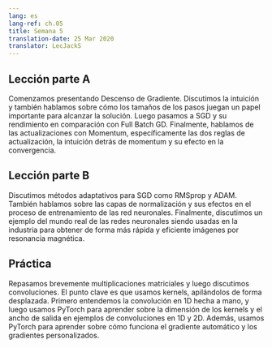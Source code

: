 ```yaml
---
lang: es
lang-ref: ch.05
title: Semana 5
translation-date: 25 Mar 2020
translator: LecJackS
---
```


## Lección parte A

Comenzamos presentando Descenso de Gradiente. Discutimos la intuición y también hablamos sobre cómo los tamaños de los pasos juegan un papel importante para alcanzar la solución. Luego pasamos a SGD y su rendimiento en comparación con Full Batch GD. Finalmente, hablamos de las actualizaciones con Momentum, específicamente las dos reglas de actualización, la intuición detrás de momentum y su efecto en la convergencia.


## Lección parte B

Discutimos métodos adaptativos para SGD como RMSprop y ADAM. También hablamos sobre las capas de normalización y sus efectos en el proceso de entrenamiento de las red neuronales. Finalmente, discutimos un ejemplo del mundo real de las redes neuronales siendo usadas en la industria para obtener de forma más rápida y eficiente imágenes por resonancia magnética.


## Práctica

Repasamos brevemente multiplicaciones matriciales y luego discutimos convoluciones. El punto clave es que usamos kernels, apilándolos de forma desplazada. Primero entendemos la convolución en 1D hecha a mano, y luego usamos PyTorch para aprender sobre la dimensión de los kernels y el ancho de salida en ejemplos de convoluciones en 1D y 2D. Además, usamos PyTorch para aprender sobre cómo funciona el gradiente automático y los gradientes personalizados.